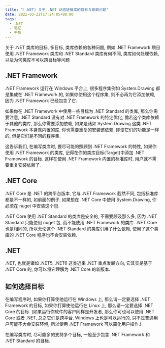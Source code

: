 ```yaml
---
title: "[.NET] 关于 .NET 动态链接库的目标与依赖问题"
date: 2022-03-22T17:24:05+08:00
tags:
  - .NET
  - 笔记
  - 干货
---
```


关于 .NET 类库的目标, 多目标, 类库依赖的各种问题, 例如 .NET Framework 项目使用 .NET Framework 类库和 .NET Standard 类库有何不同, 类库如何处理依赖, 以及为何类库不可以跨目标等问题

<!--more-->

## .NET Framework

.NET Framework 运行在 Windows 平台上, 很多程序集例如 System.Drawing 都是集成在 .NET Framework 的, 如果你使用这个程序集, 则不必再为它添加依赖, 因为 .NET Framework 已经包含了它.

如果你在 .NET Framework 中使用一些目标为 .NET Standard 的类库, 那么你需要注意, .NET Standard 没有对 .NET Framework 的特定优化, 倘若这个类库依赖于其他的类库, 那么你需要添加依赖, 如果是诸如 System.Drawing 这类 .NET Framework 本身就内置的库, 你也需要重复的安装该依赖, 即便它们的功能是一样的, 但是它们是不同的程序集.

这告诉我们, 在编写类库时, 要尽可能的照顾到 .NET Framework 的特性, 如果你使用 .NET Framework 的类库, 记得在你的类库目标(Target)中添加 .NET Framework 的目标. 这样在使用 .NET Framework 内置的标准库时, 用户就不需要重复安装依赖了.

## .NET Core

.NET Core 是 .NET 的跨平台版本, 它与 .NET Framework 截然不同, 包括标准库都是不一样的, 如前面的例子, 如果想在 .NET Core 中使用 System.Drawing, 你必须在 nuget 中安装这个包.

.NET Core 使用 .NET Standard 的类库是安全的, 不需要顾及那么多, 因为 .NET Standard 只能使用 nuget 包, 而不能使用 .NET Framework 的类库. .NET Core 也是相同的, 所以无论这个 .NET Standard 的类库引用了什么依赖, 使用了这个类库的 .NET Core 程序也不会安装依赖.

## .NET

.NET, 也就是诸如 .NET5, .NET6 这类近来 .NET 重点发展方向, 它其实是基于 .NET Core 的, 你可以将它理解为 .NET Core 的新版本.

## 如何选择目标

在编写程序时, 如果你打算使他运行在 Windows 上, 那么请一定要选择 .NET Framework 的目标, 如果你打算使他运行在 Linux 上, 那么请一定要选择 .NET Core 的目标. (如果运行你软件的客户同样是开发者, 那么你可也可以使用 .NET Core 或者 .NET, 总之它们是跨平台, Windows 上也是可以运行的, 只不过普通用户可能不大会安装环境, 所以使用 .NET Framework 可以简化用户操作.)

在编写类库时, 尽可能多的支持多个目标, 一般至少包含 .NET Framework 和 .NET Standard 的目标.